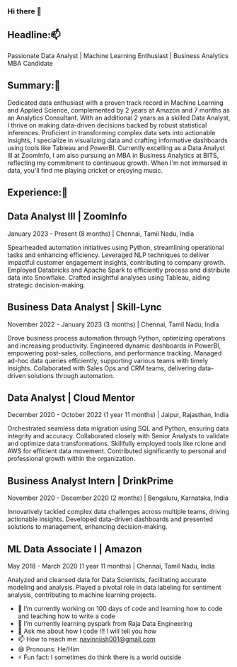 ### Hi there 👋

## Headline:📫
Passionate Data Analyst | Machine Learning Enthusiast | Business Analytics MBA Candidate

## Summary:💬
Dedicated data enthusiast with a proven track record in Machine Learning and Applied Science, complemented by 2 years at Amazon and 7 months as an Analytics Consultant. With an additional 2 years as a skilled Data Analyst, I thrive on making data-driven decisions backed by robust statistical inferences. Proficient in transforming complex data sets into actionable insights, I specialize in visualizing data and crafting informative dashboards using tools like Tableau and PowerBI. Currently excelling as a Data Analyst III at ZoomInfo, I am also pursuing an MBA in Business Analytics at BITS, reflecting my commitment to continuous growth. When I'm not immersed in data, you'll find me playing cricket or enjoying music.


## Experience:🔭

## Data Analyst III | ZoomInfo
January 2023 - Present (8 months) | Chennai, Tamil Nadu, India

Spearheaded automation initiatives using Python, streamlining operational tasks and enhancing efficiency.
Leveraged NLP techniques to deliver impactful customer engagement insights, contributing to company growth.
Employed Databricks and Apache Spark to efficiently process and distribute data into Snowflake.
Crafted insightful analyses using Tableau, aiding strategic decision-making.

## Business Data Analyst | Skill-Lync
November 2022 - January 2023 (3 months) | Chennai, Tamil Nadu, India

Drove business process automation through Python, optimizing operations and increasing productivity.
Engineered dynamic dashboards in PowerBI, empowering post-sales, collections, and performance tracking.
Managed ad-hoc data queries efficiently, supporting various teams with timely insights.
Collaborated with Sales Ops and CRM teams, delivering data-driven solutions through automation.

## Data Analyst | Cloud Mentor
December 2020 - October 2022 (1 year 11 months) | Jaipur, Rajasthan, India

Orchestrated seamless data migration using SQL and Python, ensuring data integrity and accuracy.
Collaborated closely with Senior Analysts to validate and optimize data transformations.
Skillfully employed tools like rclone and AWS for efficient data movement.
Contributed significantly to personal and professional growth within the organization.


## Business Analyst Intern | DrinkPrime
November 2020 - December 2020 (2 months) | Bengaluru, Karnataka, India

Innovatively tackled complex data challenges across multiple teams, driving actionable insights.
Developed data-driven dashboards and presented solutions to management, enhancing decision-making.


## ML Data Associate I | Amazon
May 2018 - March 2020 (1 year 11 months) | Chennai, Tamil Nadu, India

Analyzed and cleansed data for Data Scientists, facilitating accurate modeling and analysis.
Played a pivotal role in data labeling for sentiment analysis, contributing to machine learning projects.

- 🔭 I’m currently working on 100 days of code and learning how to code and teaching how to write a code
- 🌱 I’m currently learning pyspark from Raja Data Engineering
- 💬 Ask me about how I code !!! I will tell you how
- 📫 How to reach me: navinniish001@gmail.com
- 😄 Pronouns: He/Him
- ⚡ Fun fact: I sometimes do think there is a world outside

